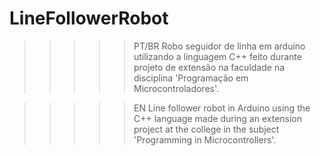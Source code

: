 # LineFollowerRobot

>>>>> PT/BR
Robo seguidor de linha em arduino utilizando a linguagem C++ feito durante projeto de extensão na faculdade na disciplina 'Programação em Microcontroladores'.

>>>>> EN
Line follower robot in Arduino using the C++ language made during an extension project at the college in the subject 'Programming in Microcontrollers'.
